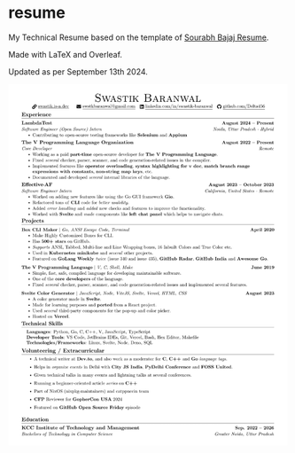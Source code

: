 # resume

My Technical Resume based on the template of [Sourabh Bajaj Resume](https://github.com/sb2nov/resume).

Made with LaTeX and Overleaf.

Updated as per September 13th 2024.

![resume](./resume.png)
